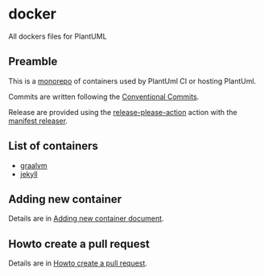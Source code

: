 # docker
All dockers files for PlantUML

## Preamble

This is a [monorepo](https://github.com/joelparkerhenderson/monorepo-vs-polyrepo) of containers used by PlantUml CI or hosting PlantUml.

Commits are written following the 
[Conventional Commits](https://www.conventionalcommits.org/en/v1.0.0/).

Release are provided using the [release-please-action](https://github.com/google-github-actions/release-please-action) action with the [manifest releaser](https://github.com/googleapis/release-please/blob/main/docs/manifest-releaser.md).

## List of containers

- [graalvm](graalvm/README.md)
- [jekyll](jekyll/README.md)

## Adding new container

Details are in [Adding new container document](docs/adding-new-container.md).

## Howto create a pull request

Details are in [Howto create a pull request](docs/howto-create-a-pull-request.md).
